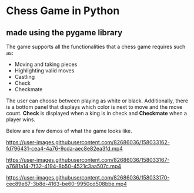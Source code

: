 # Chess Game in Python
## made using the pygame library

The game supports all the functionalities that a chess game requires such as:
* Moving and taking pieces
* Highlighting valid moves
* Castling
* Check
* Checkmate

The user can choose between playing as white or black.
Additionally, there is a bottom panel that displays which color is next to move and the move count. **Check** is displayed when a king is in check and **Checkmate** when a player wins.

Below are a few demos of what the game looks like.



https://user-images.githubusercontent.com/82686036/158033162-fd796431-cea4-4a76-9cda-aec8e82ea3fd.mp4



https://user-images.githubusercontent.com/82686036/158033167-a7681a14-7f32-4194-8b50-4521c3aa507c.mp4



https://user-images.githubusercontent.com/82686036/158033170-cec89e67-3b8d-4163-be60-9950cd508bbe.mp4

